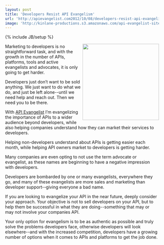 ```yaml
---
layout: post
title: 'Developers Resist API Evangelism'
url: 'http://apievangelist.com2012/10/08/developers-resist-api-evangelism/'
image: 'http://kinlane-productions.s3.amazonaws.com/api-evangelist-site/blog/developers-will-resist.gif'
---
```

{% include JB/setup %}
<p>
     <img src="https://s3.amazonaws.com/kinlane-productions/api-evangelist-site/developers-will-resist.gif"  width="250" align="right" />
</p>
<p>
     Marketing to developers is no straightforward task, and with the growth in the number of APIs, platforms, tools and active evangelists and advocates, it is only going to get harder.
</p>
<p>
     Developers just don’t want to be sold anything. We just want to do what we do, and just be left alone--until we need help and reach out. Then we need you to be there.
</p>
<p>
     With <a title="API Evangelist" href="http://apievangelist.com">API Evangelist</a> I’m evangelizing the importance of APIs to a wider audience beyond developers, while also helping companies understand how they can market their services to developers.
</p>
<p>
     Helping non-developers understand about APIs is getting easier each month, while helping API owners market to developers is getting harder.
</p>
<p>
     Many companies are even opting to not use the term advocate or evangelist, as these names are beginning to have a negative impression with developers.
</p>
<p>
     Developers are bombarded by one or many evangelists, everywhere they go, and many of these evangelists are more sales and marketing than developer support--giving everyone a bad name.
</p>
<p>
     If you are looking to evangelize your API in the near future, deeply consider your approach. Your objective is not to sell developers on your API, but to help them be successful in what they are doing--something that may or may not involve your companies API.
</p>
<p>
     Your only option for evangelism is to be as authentic as possible and truly solve the problems developers face, otherwise developers will look elsewhere--and with the increased competition, developers have a growing number of options when it comes to APIs and platforms to get the job done.
</p>
